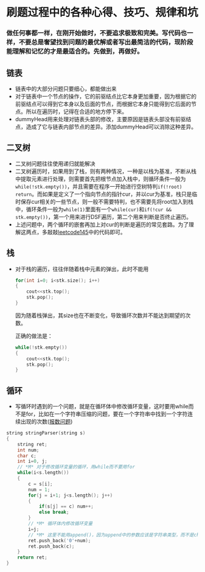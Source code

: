 # 刷题过程中的各种心得、技巧、规律和坑

### 做任何事都一样，在刚开始做时，不要追求极致和完美。写代码也一样，不要总是奢望找到问题的最优解或者写出最简洁的代码，现阶段能理解和记忆的才是最适合的。先做到，再做好。

## 链表
- 链表中的大部分问题只要细心，都能做出来
- 对于链表中一个节点的操作，它的前驱结点比它本身更加重要，因为根据它的前驱结点可以得到它本身以及后面的节点，而根据它本身只能得到它后面的节点。所以在遍历时，记得在合适的地方停下来。
- dummyHead用来处理对链表头部的修改，主要原因是链表头部没有前驱结点，造成了它与链表内部节点的差异。添加dummyHead可以消除这种差异。

## 二叉树
- 二叉树问题往往使用递归就能解决
- 二叉树遍历时，如果用到了栈，则有两种情况，一种是以栈为基准，不断从栈中提取元素进行处理，则需要首先把根节点加入栈中，则循环条件一般为`while(!stk.empty())`，并且需要在程序一开始进行空树特判`if(!root) return`。而如果是定义了一个指向节点的指针cur，并以cur为基准，栈只是临时保存cur相关的一些节点，则一般不需要特判，也不需要先将root加入到栈中，循环条件一般为`while(1)`里面有一个`while(cur)`和`if(!cur && stk.empty())`，第一个用来进行DSF遍历，第二个用来判断是否终止遍历。
- 上述问题中，两个循环的嵌套再加上对cur的判断是遍历的常见套路。为了理解这两点，多敲敲[leetcode145](LeetCode/problems/145.binary-tree-postorder-traversal.md)中的代码即可。

## 栈
- 对于栈的遍历，往往伴随着栈中元素的弹出，此时不能用
    ```c++
    for(int i=0; i<stk.size(); i++)
    {
        cout<<stk.top();
        stk.pop();
    }
    ```
    因为随着栈弹出，其size也在不断变化，导致循环次数并不能达到期望的次数。

    正确的做法是：
    ```c++
    while(!stk.empty())
    {
        cout<<stk.top();
        stk.pop();
    }
    ```

## 循环
- 写循环时遇到的一个问题，就是在循环体中修改循环变量，这时要用while而不是for，比如在一个字符串压缩的问题，要在一个字符串中找到一个字符连续出现的次数([报数问题](LeetCode/problems/38.count-and-say.md))
```c++
string stringParser(string s)
{
    string ret;
    int num;
    char c;
    int i=0, j;
    // *M* 对于修改循环变量的循环，用while而不要用for
    while(i<s.length())
    {
        c = s[i];
        num = 1;
        for(j = i+1; j<s.length(); j++)
        {
            if(s[j] == c) num++;
            else break;
        }
        // *M* 循环体内修改循环变量
        i=j;
        // *M* 这里不能用append()，因为append中的参数应该是字符串类型，而不是char
        ret.push_back('0'+num);
        ret.push_back(c);
    }
    return ret;
}
```

